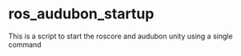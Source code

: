 # ros_audubon_startup
This is a script to start the roscore and audubon unity using a single command
